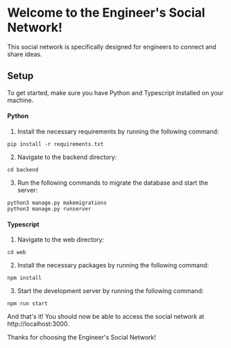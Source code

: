 # Welcome to the Engineer's Social Network!

This social network is specifically designed for engineers to connect and share ideas.

## Setup

To get started, make sure you have Python and Typescript installed on your machine.

#### Python

1. Install the necessary requirements by running the following command:
```
pip install -r requirements.txt
```
2. Navigate to the backend directory:
```
cd backend
```
3. Run the following commands to migrate the database and start the server:
```
python3 manage.py makemigrations
python3 manage.py runserver
```
#### Typescript

1. Navigate to the web directory:
```
cd web
```
2. Install the necessary packages by running the following command:
```
npm install
```

3. Start the development server by running the following command:
```
npm run start
```
And that's it! You should now be able to access the social network at http://localhost:3000.

Thanks for choosing the Engineer's Social Network!
